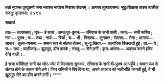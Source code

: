 **ततो नृपान्त:पुरवॢतनो जना** **नराश्च नार्यश्च निशश्य रोदनम् ।** **आगत्य तुल्यव्यसना: सुदु:खितास्** **ताश्च व्यलीकं रुरुदु: कृतागस: ॥ ४९॥** 

**शब्दार्थ** 

**तत:—** **तत्पश्चात्** **; नृप—** **हे राजा** **; अन्त:पुर-वॢतन:—** **रनिवास के सभी वासी** **; जना:—** **सभी व्यक्ति** **; नरा:—** **पुरुष** **; च—** **तथा** **; नार्य:—** **षियाँ** **; च—** **भी** **; निशश्य—** **सुनकर** **; रोदनम्—** **रोना** **; आगत्य—** **आकर** **; तुल्य-व्यसना:—** **समान रूप से** **संतप्त होकर** **; सु-दु:खिता:—** **अत्यधिक विलखती हुई** **; ता:—** **वे** **; च—** **तथा** **; व्यलीकम्—** **झूठमूठ, ढोंग करके** **; रुरुदु:—** **रोने लगीं** **; कृत-आगस:—** **अपराध करने (विष देने) वाली।** **.** 

**हे राजा परीक्षित! रानी का जोर-जोर से विलखना सुनकर, रनिवास के सभी षी-पुरुष** **आ पहुँचे। समान रूप से संतप्त होने के कारण रोने लगे। जिन रानियों ने विष दिया था,** **अपने अपराध को भलीभाँति जानती हुई, वे भी झूठमूठ रोने का ढोंग करने लगीं।** **** 